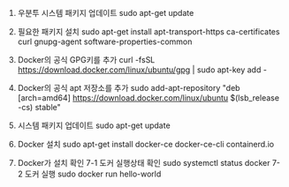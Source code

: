 1. 우분투 시스템 패키지 업데이트
   sudo apt-get update
2. 필요한 패키지 설치
   sudo apt-get install apt-transport-https ca-certificates curl gnupg-agent software-properties-common
3. Docker의 공식 GPG키를 추가
   curl -fsSL https://download.docker.com/linux/ubuntu/gpg | sudo apt-key add -

4. Docker의 공식 apt 저장소를 추가
   sudo add-apt-repository "deb [arch=amd64] https://download.docker.com/linux/ubuntu $(lsb_release -cs) stable"

5. 시스템 패키지 업데이트
   sudo apt-get update
6. Docker 설치
   sudo apt-get install docker-ce docker-ce-cli containerd.io

7. Docker가 설치 확인
   7-1 도커 실행상태 확인
   sudo systemctl status docker
   7-2 도커 실행
   sudo docker run hello-world